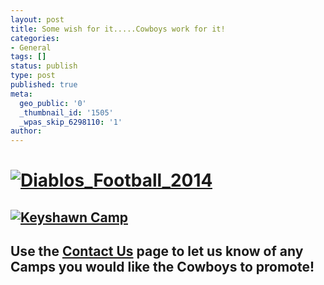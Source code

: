 ```yaml
---
layout: post
title: Some wish for it.....Cowboys work for it!
categories:
- General
tags: []
status: publish
type: post
published: true
meta:
  geo_public: '0'
  _thumbnail_id: '1505'
  _wpas_skip_6298110: '1'
author: 
---
```

# 

# [![Diablos_Football_2014](http://mvcowboysfootball.files.wordpress.com/2000/07/diablos_football_2014.jpg)](http://mvcowboysfootball.files.wordpress.com/2000/07/2014-mv-camp-flyer.pdf)

## 

## [![Keyshawn Camp](http://mvcowboysfootball.files.wordpress.com/2014/02/keyshawn-camp.jpg?w=470)](http://mvcowboysfootball.files.wordpress.com/2014/02/keyshawn-camp.jpg)

## 

## Use the [Contact Us](http://mvcowboysfootball.com/contact-us/ "contact us") page to let us know of any Camps you would like the Cowboys to promote!

# 

# 
